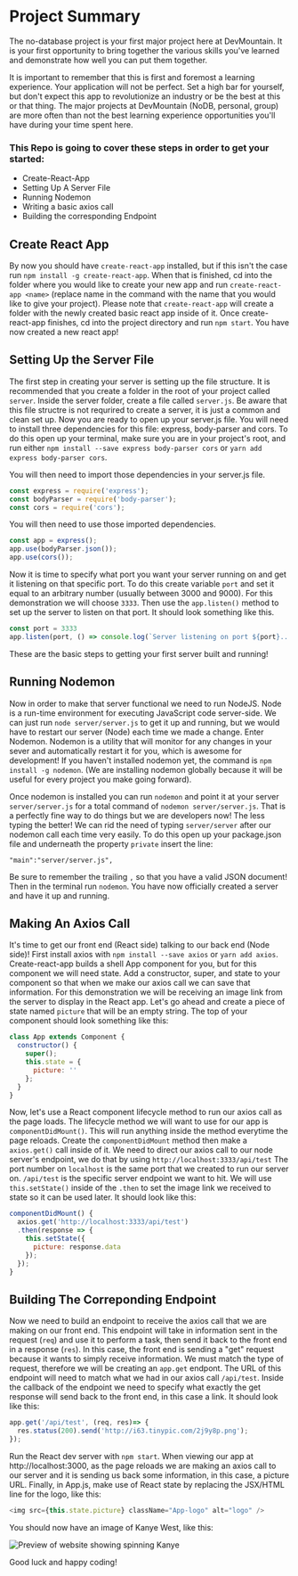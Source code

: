 # Project Summary
The no-database project is your first major project here at DevMountain. It is your first opportunity to bring together the various skills you've learned and demonstrate how well you can put them together.

It is important to remember that this is first and foremost a learning experience. Your application will not be perfect. Set a high bar for yourself, but don't expect this app to revolutionize an industry or be the best at this or that thing. The major projects at DevMountain (NoDB, personal, group) are more often than not the best learning experience opportunities you'll have during your time spent here.

### This Repo is going to cover these steps in order to get your started:
  * Create-React-App
  * Setting Up A Server File
  * Running Nodemon
  * Writing a basic axios call
  * Building the corresponding Endpoint

## Create React App

By now you should have `create-react-app` installed, but if this isn't the case run `npm install -g create-react-app`.  When that is finished, cd into the folder where you would like to create your new app and run `create-react-app <name>` (replace name in the command with the name that you would like to give your project).  Please note that `create-react-app` will create a folder with the newly created basic react app inside of it. Once create-react-app finishes, cd into the project directory and run `npm start`. You have now created a new react app!

## Setting Up the Server File

The first step in creating your server is setting up the file structure. It is recommended that you create a folder in the root of your project called `server`. Inside the server folder, create a file called `server.js`. Be aware that this file structre is not requrired to create a server, it is just a common and clean set up. Now you are ready to open up your server.js file. You will need to install three dependencies for this file: express, body-parser and cors.  To do this open up your terminal, make sure you are in your project's root, and run either `npm install --save express body-parser cors` or `yarn add express body-parser cors`.  

You will then need to import those dependencies in your server.js file. 
```javascript
const express = require('express');
const bodyParser = require('body-parser');
const cors = require('cors');  
```
   
You will then need to use those imported dependencies. 
 
```javascript
const app = express();
app.use(bodyParser.json());
app.use(cors());
```
 
Now it is time to specify what port you want your server running on and get it listening on that specific port.  To do this create variable `port` and set it equal to an arbitrary number (usually between 3000 and 9000). For this demonstration we will choose `3333`.  Then use the `app.listen()` method to set up the server to listen on that port. It should look something like this.

```javascript
const port = 3333
app.listen(port, () => console.log(`Server listening on port ${port}...`));
```

These are the basic steps to getting your first server built and running!
 
## Running Nodemon

Now in order to make that server functional we need to run NodeJS. Node is a run-time environment for executing JavaScript code server-side. We can just run `node server/server.js` to get it up and running, but we would have to restart our server (Node) each time we made a change. Enter Nodemon. Nodemon is a utility that will monitor for any changes in your sever and automatically restart it for you, which is awesome for development! If you haven't installed nodemon yet, the command is `npm install -g nodemon`. (We are installing nodemon globally because it will be useful for every project you make going forward). 
 
Once nodemon is installed you can run `nodemon` and point it at your server `server/server.js` for a total command of `nodemon server/server.js`. That is a perfectly fine way to do things but we are developers now! The less typing the better! We can rid the need of typing `server/server` after our nodemon call each time very easily. To do this open up your package.json file and underneath the property `private` insert the line:

```
"main":"server/server.js",
```

Be sure to remember the trailing `,` so that you have a valid JSON document! Then in the terminal run `nodemon`. You have now officially created a server and have it up and running.
 
## Making An Axios Call

It's time to get our front end (React side) talking to our back end (Node side)!  First install axios with `npm install --save axios` or `yarn add axios`.  Create-react-app builds a shell App component for you, but for this component we will need state.  Add a constructor, super, and state to your component so that when we make our axios call we can save that information. For this demonstration we will be receiving an image link from the server to display in the React app. Let's go ahead and create a piece of state named `picture` that will be an empty string. The top of your component should look something like this:

```javascript
class App extends Component {
  constructor() {
    super();
    this.state = {
      picture: ''
    };
  }
}
```

Now, let's use a React component lifecycle method to run our axios call as the page loads. The lifecycle method we will want to use for our app is `componentDidMount()`. This will run anything inside the method everytime the page reloads. Create the `componentDidMount` method then make a `axios.get()` call inside of it. We need to direct our axios call to our node server's endpoint, we do that by using `http://localhost:3333/api/test` The port number on `localhost` is the same port that we created to run our server on. `/api/test` is the specific server endpoint we want to hit. We will use `this.setState()` inside of the `.then` to set the image link we received to state so it can be used later. It should look like this: 

```javascript
componentDidMount() {
  axios.get('http://localhost:3333/api/test')
  .then(response => {
    this.setState({
      picture: response.data
    });
  });
}
```

## Building The Correponding Endpoint

Now we need to build an endpoint to receive the axios call that we are making on our front end. This endpoint will take in information sent in the request (`req`) and use it to perform a task, then send it back to the front end in a response (`res`).  In this case, the front end is sending a "get" request because it wants to simply receive information. We must match the type of request, therefore we will be creating an `app.get` endpont. The URL of this endpoint will need to match what we had in our axios call `/api/test`. Inside the callback of the endpoint we need to specify what exactly the get response will send back to the front end, in this case a link. It should look like this: 

```javascript
app.get('/api/test', (req, res)=> {
  res.status(200).send('http://i63.tinypic.com/2j9y8p.png');
});
```

Run the React dev server with `npm start`. When viewing our app at http://localhost:3000, as the page reloads we are making an axios call to our server and it is sending us back some information, in this case, a picture URL. Finally, in App.js, make use of React state by replacing the JSX/HTML line for the logo, like this:

```javascript
<img src={this.state.picture} className="App-logo" alt="logo" />
```

You should now have an image of Kanye West, like this:

![Preview of website showing spinning Kanye](https://github.com/tylercollier-devmtn/no-db-shell/raw/master/assets/preview.png)

Good luck and happy coding!
